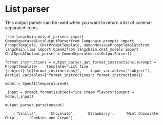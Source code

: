 List parser
===========

This output parser can be used when you want to return a list of comma-separated items.

    from langchain.output_parsers import CommaSeparatedListOutputParserfrom langchain.prompts import PromptTemplate, ChatPromptTemplate, HumanMessagePromptTemplatefrom langchain.llms import OpenAIfrom langchain.chat_models import ChatOpenAIoutput_parser = CommaSeparatedListOutputParser()

    format_instructions = output_parser.get_format_instructions()prompt = PromptTemplate(    template="List five {subject}.\n{format_instructions}",    input_variables=["subject"],    partial_variables={"format_instructions": format_instructions})

    model = OpenAI(temperature=0)

    _input = prompt.format(subject="ice cream flavors")output = model(_input)

    output_parser.parse(output)

        ['Vanilla',     'Chocolate',     'Strawberry',     'Mint Chocolate Chip',     'Cookies and Cream']
